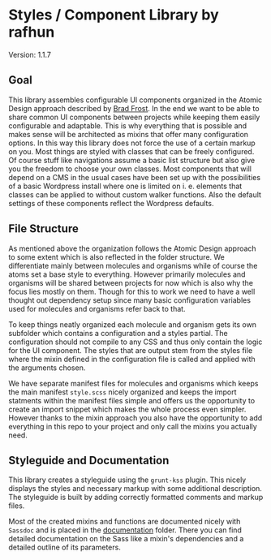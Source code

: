 # Styles / Component Library by rafhun
Version: 1.1.7

## Goal
This library assembles configurable UI components organized in the Atomic Design approach described by [Brad Frost](http://bradfrost.com/blog/post/atomic-web-design/). In the end we want to be able to share common UI components between projects while keeping them easily configurable and adaptable. This is why everything that is possible and makes sense will be architected as mixins that offer many configuration options. In this way this library does not force the use of a certain markup on you. Most things are styled with classes that can be freely configured. Of course stuff like navigations assume a basic list structure but also give you the freedom to choose your own classes. Most components that will depend on a CMS in the usual cases have been set up with the possibilities of a basic Wordpress install where one is limited on i. e. elements that classes can be applied to without custom walker functions. Also the default settings of these components reflect the Wordpress defaults.

## File Structure
As mentioned above the organization follows the Atomic Design approach to some extent which is also reflected in the folder structure. We differentiate mainly between molecules and organisms while of course the atoms set a base style to everything. However primarily molecules and organisms will be shared between projects for now which is also why the focus lies mostly on them. Though for this to work we need to have a well thought out dependency setup since many basic configuration variables used for molecules and organisms refer back to that.

To keep things neatly organized each molecule and organism gets its own subfolder which contains a configuration and a styles partial. The configuration should not compile to any CSS and thus only contain the logic for the UI component. The styles that are output stem from the styles file where the mixin defined in the configuration file is called and applied with the arguments chosen.

We have separate manifest files for molecules and organisms which keeps the main manifest `style.scss` nicely organized and keeps the import statments within the manifest files simple and offers us the opportunity to create an import snippet which makes the whole process even simpler. However thanks to the mixin approach you also have the opportunity to add everything in this repo to your project and only call the mixins you actually need.

## Styleguide and Documentation
This library creates a styleguide using the `grunt-kss` plugin. This nicely displays the styles and necessary markup with some additional description. The styleguide is built by adding correctly formatted comments and markup files.

Most of the created mixins and functions are documented nicely with `Sassdoc` and is placed in the [documentation](/documentation) folder. There you can find detailed documentation on the Sass like a mixin's dependencies and a detailed outline of its parameters.
